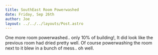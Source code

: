 ```yaml
---
title: SouthEast Room Powerwashed
date: Friday, Sep 26th
author: Joe
layout: ../../../layouts/Post.astro
---
```


One more room powerwashed.. only 10% of building!, It did look like the previous room had dried pretty well.  Of course powerwashing the room next to it blew in a bunch of mess..  oh well.
